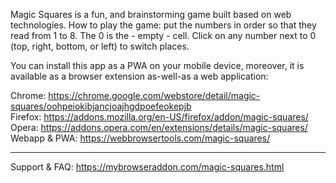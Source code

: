 Magic Squares is a fun, and brainstorming game built based on web technologies. How to play the game: put the numbers in order so that they read from 1 to 8. The 0 is the - empty - cell. Click on any number next to 0 (top, right, bottom, or left) to switch places.

You can install this app as a PWA on your mobile device, moreover, it is available as a browser extension as-well-as a web application:

Chrome: https://chrome.google.com/webstore/detail/magic-squares/oohpeiokibjancjoajhgdpoefeokepjb  
Firefox: https://addons.mozilla.org/en-US/firefox/addon/magic-squares/  
Opera: https://addons.opera.com/en/extensions/details/magic-squares/  
Webapp & PWA: https://webbrowsertools.com/magic-squares/  

---------------------------------------------------------------

Support & FAQ: https://mybrowseraddon.com/magic-squares.html
